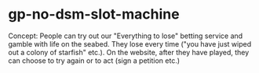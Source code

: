 # gp-no-dsm-slot-machine
Concept: People can try out our "Everything to lose" betting service and gamble with life on the seabed. They lose every time ("you have just wiped out a colony of starfish" etc.). On the website, after they have played, they can choose to try again or to act (sign a petition etc.)

